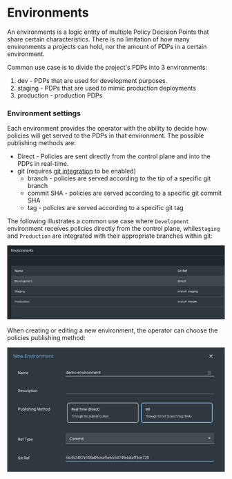 # Environments

An environments is a logic entity of multiple Policy Decision Points that share certain characteristics. There is no limitation of how many environments a projects can hold, nor the amount of PDPs in a certain environment.

Common use case is to divide the project's PDPs into 3 environments:

1. dev - PDPs that are used for development purposes.
2. staging - PDPs that are used to mimic production deployments
3. production - production PDPs

### Environment settings

Each environment provides the operator with the ability to decide how policies will get served to the PDPs in that environment. The possible publishing methods are:

* Direct - Policies are sent directly from the control plane and into the PDPs in real-time.
* git \(requires [git integration](project-settings/git-integration-settings.md) to be enabled\)
  * branch - policies are served according to the tip of a specific git branch
  * commit SHA - policies are served according to a specific git commit SHA
  * tag - policies are served according to a specific git tag 

The following illustrates a common use case where `Development` environment receives policies directly from the control plane, while`Staging` and `Production` are integrated with their appropriate branches within git:

![Environments screen](../.gitbook/assets/image%20%2826%29.png)

When creating or editing a new environment, the operator can choose the policies publishing method:

![New environment settings](../.gitbook/assets/image%20%2825%29.png)



